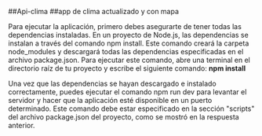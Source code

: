 ##Api-clima
##app de clima actualizado y con mapa


Para ejecutar la aplicación, primero debes asegurarte de tener todas las dependencias instaladas. En un proyecto de Node.js, las dependencias se instalan a través del comando npm install. Este comando creará la carpeta node_modules y descargará todas las dependencias especificadas en el archivo package.json. Para ejecutar este comando, abre una terminal en el directorio raíz de tu proyecto y escribe el siguiente comando:
**npm install**

Una vez que las dependencias se hayan descargado e instalado correctamente, puedes ejecutar el comando npm run dev para levantar el servidor y hacer que la aplicación esté disponible en un puerto determinado. Este comando debe estar especificado en la sección "scripts" del archivo package.json del proyecto, como se mostró en la respuesta anterior.


